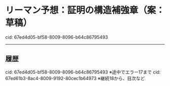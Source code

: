 # リーマン予想：証明の構造補強章（案：草稿）

cid: 67ed4d05-bf58-8009-8096-b64c86795493

---

## 履歴

cid: 67ed4d05-bf58-8009-8096-b64c86795493 ※途中でエラー17まで
cid: 67ed61b3-8ac4-8009-9192-80cec1b64973 ※継続18から、目次など
